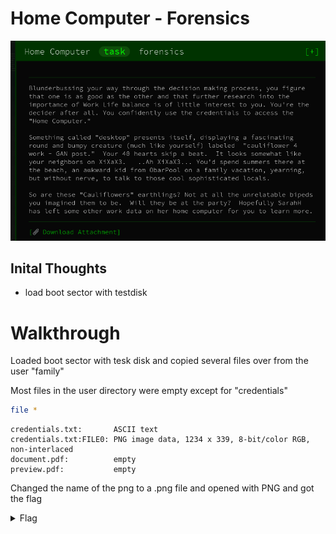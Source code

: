 # Home Computer - Forensics

![Title](images/title.png)

## Inital Thoughts

* load boot sector with testdisk

# Walkthrough

Loaded boot sector with tesk disk and copied several files over from the user "family"

Most files in the user directory were empty except for "credentials"

```bash
file *
```

```
credentials.txt:       ASCII text
credentials.txt:FILE0: PNG image data, 1234 x 339, 8-bit/color RGB, non-interlaced
document.pdf:          empty
preview.pdf:           empty
```

Changed the name of the png to a .png file and opened with PNG and got the flag

<details>
	<summary>Flag</summary>

![Flag](images/flag.png)
</details>